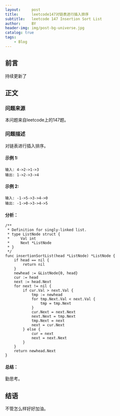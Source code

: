 ```yaml
---
layout:     post
title:      leetcode147对链表进行插入排序
subtitle:   leetcode 147 Insertion Sort List
author:     BY
header-img: img/post-bg-universe.jpg
catalog: true
tags:
    - Blog
---
```



## 前言

持续更新了

## 正文

### 问题来源

本问题来自leetcode上的147题。 

### 问题描述

对链表进行插入排序。  

#### 示例 1:
```
输入: 4->2->1->3
输出: 1->2->3->4
```

#### 示例 2:
```
输入: -1->5->3->4->0
输出: -1->0->3->4->5
```

#### 分析：  
```
/**
 * Definition for singly-linked list.
 * type ListNode struct {
 *     Val int
 *     Next *ListNode
 * }
 */
func insertionSortList(head *ListNode) *ListNode {
    if head == nil {
        return nil
    }
    newhead := &ListNode{0, head}
    cur := head
    next := head.Next
    for next != nil {
        if cur.Val > next.Val {
            tmp := newhead
            for tmp.Next.Val < next.Val {
                tmp = tmp.Next
            }
            cur.Next = next.Next
            next.Next = tmp.Next
            tmp.Next = next
            next = cur.Next
        } else {
            cur = next
            next = next.Next
        }
    }
    return newhead.Next
}
```

#### 总结：
勤思考。  

## 结语
不管怎么样好好加油。  
